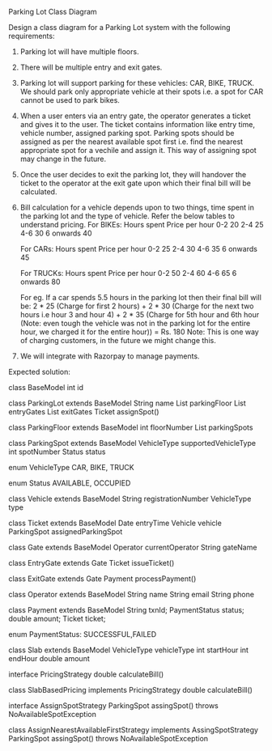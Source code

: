 Parking Lot Class Diagram

Design a class diagram for a Parking Lot system with the following requirements:

1. Parking lot will have multiple floors.
2. There will be multiple entry and exit gates.
3. Parking lot will support parking for these vehicles: CAR, BIKE, TRUCK. We should park only appropriate vehicle at their spots i.e. a spot for CAR cannot be used to park bikes.
4. When a user enters via an entry gate, the operator generates a ticket and gives it to the user. The ticket contains information like entry time, vehicle number, assigned parking spot. Parking spots should be assigned as per the nearest available spot first i.e. find the nearest appropriate spot for a vechile and assign it. This way of assigning spot may change in the future.
5. Once the user decides to exit the parking lot, they will handover the ticket to the operator at the exit gate upon which their final bill will be calculated.
6. Bill calculation for a vehicle depends upon to two things, time spent in the parking lot and the type of vehicle. Refer the below tables to understand pricing.
	For BIKEs: 
	Hours spent Price per hour
	0-2 		20
	2-4			25
	4-6			30
	6 onwards	40

	For CARs:
	Hours spent Price per hour
	0-2 		25
	2-4			30
	4-6			35
	6 onwards	45

	For TRUCKs:
	Hours spent Price per hour
	0-2 		50
	2-4			60
	4-6			65
	6 onwards	80

	For eg. If a car spends 5.5 hours in the parking lot then their final bill will be: 2 * 25 (Charge for first 2 hours) + 2 * 30 (Charge for the next two hours i.e hour 3 and hour 4) + 2 * 35 (Charge for 5th hour and 6th hour (Note: even tough the vehicle was not in the parking lot for the entire hour, we charged it for the entire hour)) = Rs. 180
	Note: This is one way of charging customers, in the future we might change this.
7. We will integrate with Razorpay to manage payments.


Expected solution:

class BaseModel
	int id

class ParkingLot extends BaseModel
	String name
	List<ParkingFloor> parkingFloor
	List<EntryGate> entryGates
	List<ExitGate> exitGates
	Ticket assignSpot()

class ParkingFloor extends BaseModel
	int floorNumber
	List<ParkingSpot> parkingSpots


class ParkingSpot extends BaseModel
	VehicleType supportedVehicleType
	int spotNumber
	Status status

enum VehicleType
	CAR, BIKE, TRUCK

enum Status
	AVAILABLE, OCCUPIED

class Vehicle extends BaseModel
	String registrationNumber
	VehicleType type

class Ticket extends BaseModel
	Date entryTime
	Vehicle vehicle
	ParkingSpot assignedParkingSpot

class Gate extends BaseModel
	Operator currentOperator
	String gateName

class EntryGate extends Gate
	Ticket issueTicket()

class ExitGate extends Gate
	Payment processPayment()

class Operator extends BaseModel
	String name
	String email
	String phone

class Payment extends BaseModel
	String txnId;
	PaymentStatus status;
	double amount;
	Ticket ticket;

enum PaymentStatus:
	SUCCESSFUL,FAILED

class Slab extends BaseModel
	VehicleType vehicleType
	int startHour
	int endHour
	double amount

interface PricingStrategy
	double calculateBill()

class SlabBasedPricing implements PricingStrategy
	double calculateBill()

interface AssignSpotStrategy
	ParkingSpot assingSpot() throws NoAvailableSpotException

class AssignNearestAvailableFirstStrategy implements AssingSpotStrategy
	ParkingSpot assingSpot() throws NoAvailableSpotException
